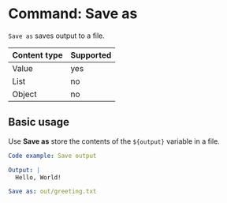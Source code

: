 # Command: Save as

`Save as` saves output to a file.

| Content type | Supported |
|--------------|-----------|
| Value        | yes       |
| List         | no        |
| Object       | no        |

## Basic usage

Use **Save as** store the contents of the `${output}` variable in a file.

```yaml cli
Code example: Save output

Output: |
  Hello, World!

Save as: out/greeting.txt
```